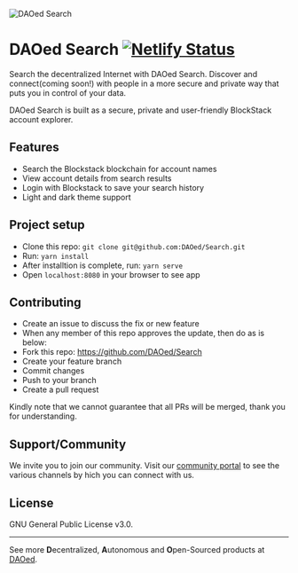 ![DAOed Search](https://daoed.com/img/daoed-search-wordmark.png)

# DAOed Search [![Netlify Status](https://api.netlify.com/api/v1/badges/904c08e9-9cba-4a72-98de-e67e2d5296cf/deploy-status)](https://app.netlify.com/sites/daoed/deploys)

Search the decentralized Internet with DAOed Search. Discover and connect(coming soon!) with people in a more secure and private way that puts you in control of your data.

DAOed Search is built as a secure, private and user-friendly BlockStack account explorer.

## Features
* Search the Blockstack blockchain for account names
* View account details from search results
* Login with Blockstack to save your search history
* Light and dark theme support

## Project setup
* Clone this repo: `git clone git@github.com:DAOed/Search.git`
* Run: `yarn install`
* After installtion is complete, run: `yarn serve`
* Open `localhost:8080` in your browser to see app

## Contributing
* Create an issue to discuss the fix or new feature
* When any member of this repo approves the update, then do as is below:
* Fork this repo: https://github.com/DAOed/Search
* Create your feature branch
* Commit changes
* Push to your branch
* Create a pull request

Kindly note that we cannot guarantee that all PRs will be merged, thank you for understanding.

## Support/Community
We invite you to join our community. Visit our [community portal](https://about.daoed.com/community) to see the various channels by hich you can connect with us.

## License

GNU General Public License v3.0.

---

See more **D**ecentralized, **A**utonomous and **O**pen-Sourced products at [DAOed](https://about.daoed.com).
